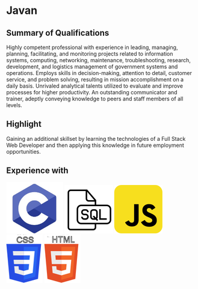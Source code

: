 # Javan 

## Summary of Qualifications
Highly competent professional with experience in leading, managing, planning, facilitating, and monitoring projects related to information systems, computing, networking, maintenance, troubleshooting, research, development, and logistics management of government systems and operations. Employs skills in decision-making, attention to detail, customer service, and problem solving, resulting in mission accomplishment on a daily basis. Unrivaled analytical talents utilized to evaluate and improve processes for higher productivity. An outstanding communicator and trainer, adeptly conveying knowledge to peers and staff members of all levels.

## Highlight
Gaining an additional skillset by learning the technologies of a Full Stack Web Developer and then applying this knowledge in future employment opportunities.

## Experience with
![icon of c programming](./assets/images/ca.png) ![icon of sql](./assets/images/sqla.png) ![icon of javascript](./assets/images/js.png) ![icon of css](./assets/images/css.png) ![icon of html](./assets/images/html.png)
